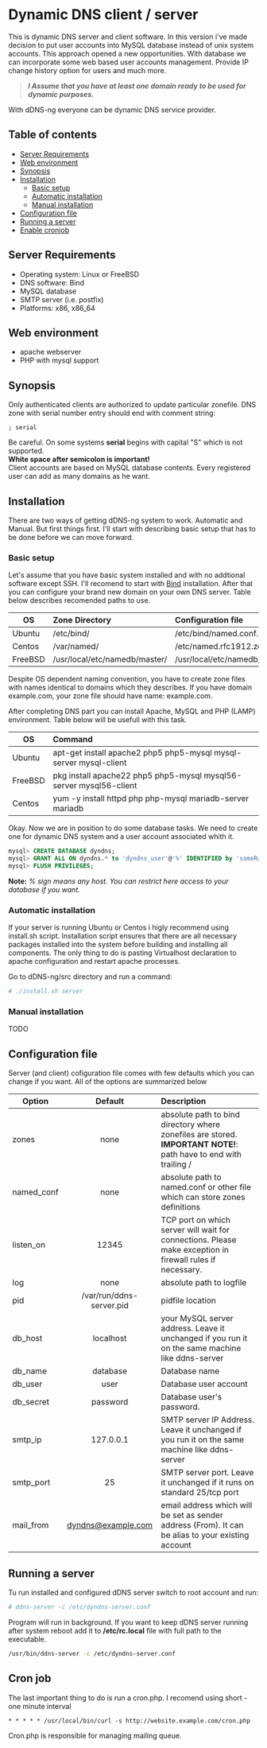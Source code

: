 # Dynamic DNS client / server
This is dynamic DNS server and client software. In this version i've made decision to put user accounts into MySQL database instead of unix system accounts. This approach opened a new opportunities. With database we can incorporate some web based user accounts management. Provide IP change history option for users and much more.

> _**I Assume that you have at least one domain ready to be used for dynamic purposes.**_

With dDNS-ng everyone can be dynamic DNS service provider.
## Table of contents
* [Server Requirements](#server-requirements)
* [Web environment](#web-environment)
* [Synopsis](#synopsis)
* [Installation](#installation)
  * [Basic setup](#basic-setup)
  * [Automatic installation](#automatic-installation)
  * [Manual installation](#manual-installation)
* [Configuration file](#configuration-file)
* [Running a server](#running-a-server)
* [Enable cronjob](#cron-job)

## Server Requirements
* Operating system: Linux or FreeBSD
* DNS software: Bind
* MySQL database
* SMTP server (i.e. postfix)
* Platforms: x86, x86_64

## Web environment
 * apache webserver
 * PHP with mysql support

## Synopsis
Only authenticated clients are authorized to update particular zonefile. DNS zone with serial number entry should end with comment string:
```
; serial
```
Be careful. On some systems **serial** begins with capital "S" which is not supported.<br>
**White space after semicolon is important!**<br>
Client accounts are based on MySQL database contents. Every registered user can add as many domains as he want.
## Installation
There are two ways of getting dDNS-ng system to work. Automatic and Manual. But first things first. I'll start with describing basic setup that has
to be done before we can move forward.
### Basic setup
Let's assume that you have basic system installed and with no addtional software except SSH. I'll recomend to start with [Bind](https://www.isc.org/downloads/bind/) installation.
After that you can configure your brand new domain on your own DNS server. Table below describes recomended paths to use.

| OS      | Zone Directory                | Configuration file               |
|---------|:------------------------------|:---------------------------------|
| Ubuntu  | /etc/bind/                    | /etc/bind/named.conf.local       |
| Centos  | /var/named/                   | /etc/named.rfc1912.zones         |
| FreeBSD | /usr/local/etc/namedb/master/ | /usr/local/etc/namedb/named.conf |

Despite OS dependent naming convention, you have to create zone files with names identical to domains which they describes. If you have domain example.com, your zone file
should have name: example.com.

After completing DNS part you can install Apache, MySQL and PHP (LAMP) environment. Table below will be usefull with this task.

| OS      | Command                                                            |
|---------|:-------------------------------------------------------------------|
| Ubuntu  | apt-get install apache2 php5 php5-mysql mysql-server mysql-client  |
| FreeBSD | pkg install apache22 php5 php5-mysql mysql56-server mysql56-client |
| Centos  | yum -y install httpd php php-mysql mariadb-server mariadb          |

Okay. Now we are in position to do some database tasks. We need to create one for dynamic DNS system and a user account associated whith it.
```sql
mysql> CREATE DATABASE dyndns;
mysql> GRANT ALL ON dyndns.* to 'dyndns_user'@'%' IDENTIFIED by 'someRandomPassword';
mysql> FLUSH PRIVILEGES;
```
**Note:** _% sign means any host. You can restrict here access to your database if you want._

### Automatic installation
If your server is running Ubuntu or Centos i higly recommend using install.sh script. Installation script ensures that there are all necessary
packages installed into the system before building and installing all components. The only thing to do is pasting Virtualhost declaration to apache
configuration and restart apache processes.

Go to dDNS-ng/src directory and run a command:
```bash
# ./install.sh server
```

### Manual installation
TODO

## Configuration file
Server (and client) cofiguration file comes with few defaults which you can change if you want. All of the options are summarized below<br>

| Option    | Default | Description                                         |
|-----------|:-------:|:----------------------------------------------------|
| zones     | none    | absolute path to bind directory where zonefiles are stored. **IMPORTANT NOTE!**: path have to end with trailing / |
| named_conf | none | absolute path to named.conf or other file which can store zones definitions |
| listen_on | 12345   | TCP port on which server will wait for connections. Please make exception in firewall rules if necessary.
| log       | none    | absolute path to logfile
| pid       | /var/run/ddns-server.pid | pidfile location
| db_host   | localhost | your MySQL server address. Leave it unchanged if you run it on the same machine like ddns-server
| db_name   | database | Database name
| db_user   | user     | Database user account
| db_secret | password | Database user's password.
| smtp_ip   | 127.0.0.1 | SMTP server IP Address. Leave it unchanged if you run it on the same machine like ddns-server
| smtp_port | 25 | SMTP server port. Leave it unchanged if it runs on standard 25/tcp port
| mail_from | dyndns@example.com | email address which will be set as sender address (From). It can be alias to your existing account
## Running a server
Tu run installed and configured dDNS server switch to root account and run:
```bash
# ddns-server -c /etc/dyndns-server.conf
```
Program will run in background. If you want to keep dDNS server running after system reboot add it to **/etc/rc.local** file with full path to the executable.
```bash
/usr/bin/ddns-server -c /etc/dyndns-server.conf
```
## Cron job
The last important thing to do is run a cron.php. I recomend using short - one minute interval
```
* * * * * /usr/local/bin/curl -s http://website.example.com/cron.php
```
Cron.php is responsible for managing mailing queue.
